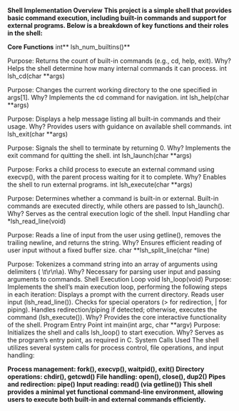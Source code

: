 **Shell Implementation Overview**
**This project is a simple shell that provides basic command execution, including built-in commands and support for external programs. Below is a breakdown of key functions and their roles in the shell:**

**Core Functions**
int** lsh_num_builtins()**

Purpose: Returns the count of built-in commands (e.g., cd, help, exit).
Why? Helps the shell determine how many internal commands it can process.
int lsh_cd(char **args)

Purpose: Changes the current working directory to the one specified in args[1].
Why? Implements the cd command for navigation.
int lsh_help(char **args)

Purpose: Displays a help message listing all built-in commands and their usage.
Why? Provides users with guidance on available shell commands.
int lsh_exit(char **args)

Purpose: Signals the shell to terminate by returning 0.
Why? Implements the exit command for quitting the shell.
int lsh_launch(char **args)

Purpose: Forks a child process to execute an external command using execvp(), with the parent process waiting for it to complete.
Why? Enables the shell to run external programs.
int lsh_execute(char **args)

Purpose: Determines whether a command is built-in or external. Built-in commands are executed directly, while others are passed to lsh_launch().
Why? Serves as the central execution logic of the shell.
Input Handling
char *lsh_read_line(void)

Purpose: Reads a line of input from the user using getline(), removes the trailing newline, and returns the string.
Why? Ensures efficient reading of user input without a fixed buffer size.
char **lsh_split_line(char *line)

Purpose: Tokenizes a command string into an array of arguments using delimiters ( \t\r\n\a).
Why? Necessary for parsing user input and passing arguments to commands.
Shell Execution Loop
void lsh_loop(void)
Purpose: Implements the shell’s main execution loop, performing the following steps in each iteration:
Displays a prompt with the current directory.
Reads user input (lsh_read_line()).
Checks for special operators (> for redirection, | for piping).
Handles redirection/piping if detected; otherwise, executes the command (lsh_execute()).
Why? Provides the core interactive functionality of the shell.
Program Entry Point
int main(int argc, char **argv)
Purpose: Initializes the shell and calls lsh_loop() to start execution.
Why? Serves as the program’s entry point, as required in C.
System Calls Used
The shell utilizes several system calls for process control, file operations, and input handling:

**Process management: fork(), execvp(), waitpid(), exit()
Directory operations: chdir(), getcwd()
File handling: open(), close(), dup2()
Pipes and redirection: pipe()
Input reading: read() (via getline())
This shell provides a minimal yet functional command-line environment, allowing users to execute both built-in and external commands efficiently.**
